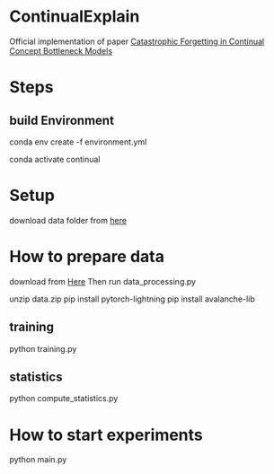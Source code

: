 # ContinualExplain
Official implementation of paper [Catastrophic Forgetting in Continual Concept Bottleneck Models](https://link.springer.com/chapter/10.1007/978-3-031-13324-4_46)

# Steps

## build Environment

conda env create -f environment.yml

conda activate continual

# Setup
download data folder from [here](https://drive.google.com/file/d/1RCcjG4FAT3Y5iDRWI7aGkwSwYr0P-rxv/view?usp=sharing)


# How to prepare data
download from [Here](http://www.vision.caltech.edu/datasets/cub_200_2011/)
Then run data_processing.py

unzip data.zip
pip install pytorch-lightning
pip install avalanche-lib

## training

python training.py

## statistics

python compute_statistics.py



# How to start experiments

python main.py


